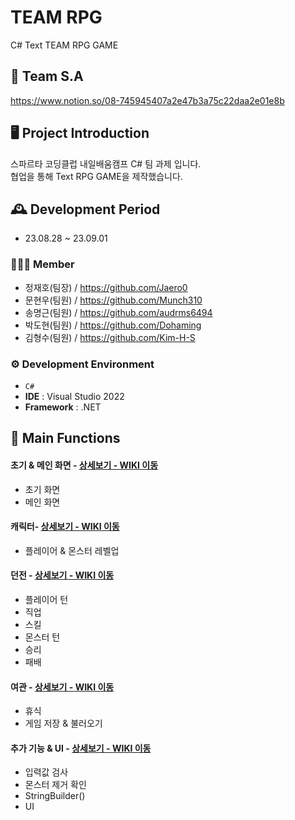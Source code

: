 # TEAM RPG 
C# Text TEAM RPG GAME

## 🎈 Team S.A
https://www.notion.so/08-745945407a2e47b3a75c22daa2e01e8b

## 🖥️ Project Introduction
스파르타 코딩클럽 내일배움캠프 C# 팀 과제 입니다.<br>
협업을 통해 Text RPG GAME을 제작했습니다.
<br>

## 🕰️ Development Period
* 23.08.28 ~ 23.09.01

### 🧑‍🤝‍🧑 Member
 - 정재호(팀장) / https://github.com/Jaero0
 - 문현우(팀원) / https://github.com/Munch310
 - 송명근(팀원) / https://github.com/audrms6494
 - 박도현(팀원) / https://github.com/Dohaming
 - 김형수(팀원) / https://github.com/Kim-H-S

### ⚙️ Development Environment
- `C#`
- **IDE** : Visual Studio 2022
- **Framework** : .NET

## 📌 Main Functions
#### 초기 & 메인 화면 - <a href="https://github.com/Jaero0/TeamRPG/wiki/1.-%EC%B4%88%EA%B8%B0-&-%EB%A9%94%EC%9D%B8%ED%99%94%EB%A9%B4" >상세보기 - WIKI 이동</a>
- 초기 화면
- 메인 화면

#### 캐릭터- <a href="https://github.com/Jaero0/TeamRPG/wiki/2.-%EC%BA%90%EB%A6%AD%ED%84%B0" >상세보기 - WIKI 이동</a>
- 플레이어 & 몬스터
  레벨업

#### 던전 - <a href="https://github.com/Jaero0/TeamRPG/wiki/3.-%EB%8D%98%EC%A0%84" >상세보기 - WIKI 이동</a>
- 플레이어 턴
- 직업
- 스킬
- 몬스터 턴
- 승리
- 패배
  
#### 여관 - <a href="https://github.com/Jaero0/TeamRPG/wiki/4.-%EC%97%AC%EA%B4%80" >상세보기 - WIKI 이동</a> 
- 휴식
- 게임 저장 & 불러오기

#### 추가 기능 & UI - <a href="https://github.com/Jaero0/TeamRPG/wiki/5.-%EC%B6%94%EA%B0%80-%EA%B8%B0%EB%8A%A5-&-UI" >상세보기 - WIKI 이동</a> 
- 입력값 검사
- 몬스터 제거 확인
- StringBuilder()
- UI
